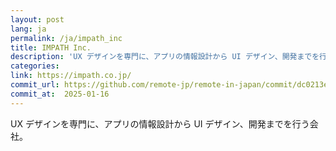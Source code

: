 ```yaml
---
layout: post
lang: ja
permalink: /ja/impath_inc
title: IMPATH Inc.
description: 'UX デザインを専門に、アプリの情報設計から UI デザイン、開発までを行う会社。'
categories: 
link: https://impath.co.jp/
commit_url: https://github.com/remote-jp/remote-in-japan/commit/dc0213e5d3bf547e1dd7b4da3b612a689016ef3e
commit_at:  2025-01-16
---
```


<p>UX デザインを専門に、アプリの情報設計から UI デザイン、開発までを行う会社。</p>
